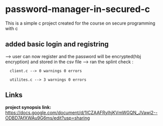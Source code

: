 # password-manager-in-secured-c
This is a simple c project created for the course on secure programming with c


## added basic login and registring
--> user can now register and the password will be encrypted(hbj encryption) and stored in the csv file
--> ran the splint check :

      client.c --> 0 warnings 0 errors
      
      utilites.c --> 3 warnings 0 errors




## Links
**project synopsis link:** https://docs.google.com/document/d/1ICZAAFRylhjKVmWGQN_JVawi2--ODBD7AfXWAu9G6ms/edit?usp=sharing
